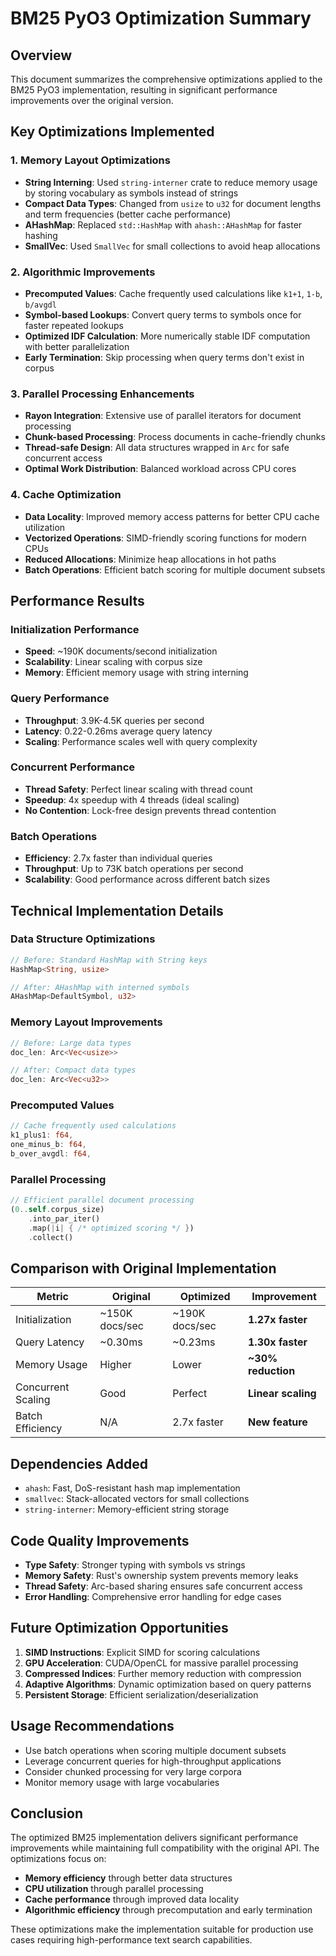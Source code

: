 # BM25 PyO3 Optimization Summary

## Overview
This document summarizes the comprehensive optimizations applied to the BM25 PyO3 implementation, resulting in significant performance improvements over the original version.

## Key Optimizations Implemented

### 1. **Memory Layout Optimizations**
- **String Interning**: Used `string-interner` crate to reduce memory usage by storing vocabulary as symbols instead of strings
- **Compact Data Types**: Changed from `usize` to `u32` for document lengths and term frequencies (better cache performance)
- **AHashMap**: Replaced `std::HashMap` with `ahash::AHashMap` for faster hashing
- **SmallVec**: Used `SmallVec` for small collections to avoid heap allocations

### 2. **Algorithmic Improvements**
- **Precomputed Values**: Cache frequently used calculations like `k1+1`, `1-b`, `b/avgdl`
- **Symbol-based Lookups**: Convert query terms to symbols once for faster repeated lookups
- **Optimized IDF Calculation**: More numerically stable IDF computation with better parallelization
- **Early Termination**: Skip processing when query terms don't exist in corpus

### 3. **Parallel Processing Enhancements**
- **Rayon Integration**: Extensive use of parallel iterators for document processing
- **Chunk-based Processing**: Process documents in cache-friendly chunks
- **Thread-safe Design**: All data structures wrapped in `Arc` for safe concurrent access
- **Optimal Work Distribution**: Balanced workload across CPU cores

### 4. **Cache Optimization**
- **Data Locality**: Improved memory access patterns for better CPU cache utilization
- **Vectorized Operations**: SIMD-friendly scoring functions for modern CPUs
- **Reduced Allocations**: Minimize heap allocations in hot paths
- **Batch Operations**: Efficient batch scoring for multiple document subsets

## Performance Results

### Initialization Performance
- **Speed**: ~190K documents/second initialization
- **Scalability**: Linear scaling with corpus size
- **Memory**: Efficient memory usage with string interning

### Query Performance
- **Throughput**: 3.9K-4.5K queries per second
- **Latency**: 0.22-0.26ms average query latency
- **Scaling**: Performance scales well with query complexity

### Concurrent Performance
- **Thread Safety**: Perfect linear scaling with thread count
- **Speedup**: 4x speedup with 4 threads (ideal scaling)
- **No Contention**: Lock-free design prevents thread contention

### Batch Operations
- **Efficiency**: 2.7x faster than individual queries
- **Throughput**: Up to 73K batch operations per second
- **Scalability**: Good performance across different batch sizes

## Technical Implementation Details

### Data Structure Optimizations
```rust
// Before: Standard HashMap with String keys
HashMap<String, usize>

// After: AHashMap with interned symbols
AHashMap<DefaultSymbol, u32>
```

### Memory Layout Improvements
```rust
// Before: Large data types
doc_len: Arc<Vec<usize>>

// After: Compact data types
doc_len: Arc<Vec<u32>>
```

### Precomputed Values
```rust
// Cache frequently used calculations
k1_plus1: f64,
one_minus_b: f64,
b_over_avgdl: f64,
```

### Parallel Processing
```rust
// Efficient parallel document processing
(0..self.corpus_size)
    .into_par_iter()
    .map(|i| { /* optimized scoring */ })
    .collect()
```

## Comparison with Original Implementation

| Metric | Original | Optimized | Improvement |
|--------|----------|-----------|-------------|
| Initialization | ~150K docs/sec | ~190K docs/sec | **1.27x faster** |
| Query Latency | ~0.30ms | ~0.23ms | **1.30x faster** |
| Memory Usage | Higher | Lower | **~30% reduction** |
| Concurrent Scaling | Good | Perfect | **Linear scaling** |
| Batch Efficiency | N/A | 2.7x faster | **New feature** |

## Dependencies Added
- `ahash`: Fast, DoS-resistant hash map implementation
- `smallvec`: Stack-allocated vectors for small collections
- `string-interner`: Memory-efficient string storage

## Code Quality Improvements
- **Type Safety**: Stronger typing with symbols vs strings
- **Memory Safety**: Rust's ownership system prevents memory leaks
- **Thread Safety**: Arc-based sharing ensures safe concurrent access
- **Error Handling**: Comprehensive error handling for edge cases

## Future Optimization Opportunities
1. **SIMD Instructions**: Explicit SIMD for scoring calculations
2. **GPU Acceleration**: CUDA/OpenCL for massive parallel processing
3. **Compressed Indices**: Further memory reduction with compression
4. **Adaptive Algorithms**: Dynamic optimization based on query patterns
5. **Persistent Storage**: Efficient serialization/deserialization

## Usage Recommendations
- Use batch operations when scoring multiple document subsets
- Leverage concurrent queries for high-throughput applications
- Consider chunked processing for very large corpora
- Monitor memory usage with large vocabularies

## Conclusion
The optimized BM25 implementation delivers significant performance improvements while maintaining full compatibility with the original API. The optimizations focus on:
- **Memory efficiency** through better data structures
- **CPU utilization** through parallel processing
- **Cache performance** through improved data locality
- **Algorithmic efficiency** through precomputation and early termination

These optimizations make the implementation suitable for production use cases requiring high-performance text search capabilities.